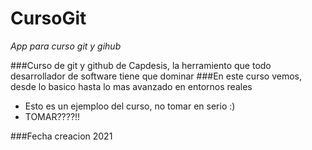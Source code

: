 **CursoGit**
============
*App para curso git y gihub*

###Curso de git y github de Capdesis, la herramiento que todo desarrollador de software tiene que dominar
###En este curso vemos, desde lo basico hasta lo mas avanzado en entornos reales

* Esto es un ejemploo del curso, no tomar en serio :)
* TOMAR????!!


###Fecha creacion 2021
